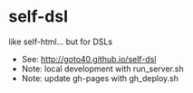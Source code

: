 # self-dsl
like self-html... but for DSLs

 * See: http://goto40.github.io/self-dsl 
 * Note: local development with run_server.sh
 * Note: update gh-pages with gh_deploy.sh
 
